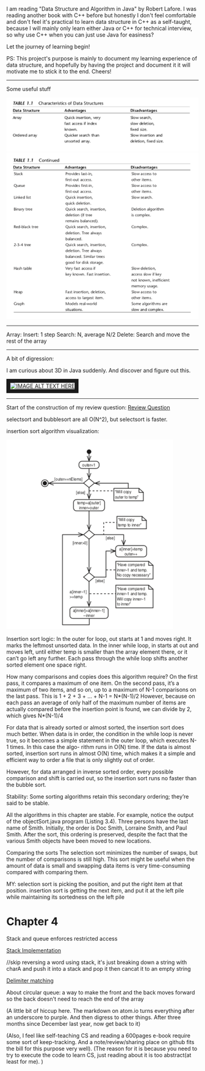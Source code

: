 I am reading "Data Structure and Algorithm in Java" by Robert Lafore. I was reading another book with C++ before but honestly I don't feel comfortable and don't feel it's practical to learn data structure in C++ as a self-taught, because I will mainly only learn either Java or C++ for technical interview, so why use C++ when you can just use Java for easiness?

Let the journey of learning begin!

PS: This project's purpose is mainly to document my learning experience of data structure, and hopefully by having the project and document it it will motivate me to stick it to the end. Cheers!

---
Some useful stuff

<img src="assets/adv_disadv_1.png">
<img src="assets/adv_disadv_2.png">

---

Array:
Insert: 1 step
Search: N, average N/2
Delete: Search and move the rest of the array

---

A bit of digression:

I am curious about 3D in Java suddenly. And discover and figure out this.

<a href="http://www.youtube.com/watch?feature=player_embedded&v=W3R9X0VCFu0" 
target="_ blank">

<img src="http://img.youtube.com/vi/W3R9X0VCFu0/0.jpg"
alt="IMAGE ALT TEXT HERE" width="240" height="180" border="10" />
</a>

---

Start of the construction of my review question:
[Review Question](./review_questions)


selectsort and bubblesort are all O(N^2), but selectsort is faster.

insertion sort algorithm visualization:

<img src="assets/insertsort.png">

Insertion sort logic:
In the outer for loop, out starts at 1 and moves right. It marks the leftmost unsorted data. In the inner while loop, in starts at out and moves left, until either temp is smaller than the array element there, or it can’t go left any further. Each pass through the while loop shifts another sorted element one space right.

How many comparisons and copies does this algorithm require? On the first pass, it compares a maximum of one item. On the second pass, it’s a maximum of two items, and so on, up to a maximum of N-1 comparisons on the last pass. This is
1 + 2 + 3 + ... + N-1 = N*(N-1)/2
However, because on each pass an average of only half of the maximum number of items are actually compared before the insertion point is found, we can divide by 2, which gives
N*(N-1)/4

For data that is already sorted or almost sorted, the insertion sort does much better. When data is in order, the condition in the while loop is never true, so it becomes a simple statement in the outer loop, which executes N-1 times. In this case the algo- rithm runs in O(N) time. If the data is almost sorted, insertion sort runs in almost O(N) time, which makes it a simple and efficient way to order a file that is only slightly out of order.

However, for data arranged in inverse sorted order, every possible comparison and shift is carried out, so the insertion sort runs no faster than the bubble sort.

Stability:
Some sorting algorithms retain this secondary ordering; they’re said to be stable.

All the algorithms in this chapter are stable. For example, notice the output of the objectSort.java program (Listing 3.4). Three persons have the last name of Smith. Initially, the order is Doc Smith, Lorraine Smith, and Paul Smith. After the sort, this ordering is preserved, despite the fact that the various Smith objects have been moved to new locations.

Comparing the sorts
The selection sort minimizes the number of swaps, but the number of comparisons is still high. This sort might be useful when the amount of data is small and swapping data items is very time-consuming compared with comparing them.

MY: selection sort is picking the position, and put the right item at that position. insertion sort is getting the next item, and put it at the left pile while maintaining its sortedness on the left pile

# Chapter 4

Stack and queue enforces restricted access

<a href="workable/stack.java" 
target="_ blank">Stack Implementation</a>

//skip reversing a word using stack, it's just breaking down a string with charA and push it into a stack and pop it then cancat it to an empty string

<a href="workable/brackets.java" 
target="_ blank">Delimiter matching</a>

About circular queue: a way to make the front and the back moves forward so the back doesn't need to reach the end of the array

(A little bit of hiccup here. The markdown on atom.io turns everything after an underscore to purple. And then digress to other things. After three months since December last year, now get back to it)

(Also, I feel like self-teaching CS and reading a 600pages e-book require some sort of keep-tracking. And a note/review/sharing place on github fits the bill for this purpose very well).
(The reason for it is because you need to try to execute the code to learn CS, just reading about it is too abstract(at least for me). )

